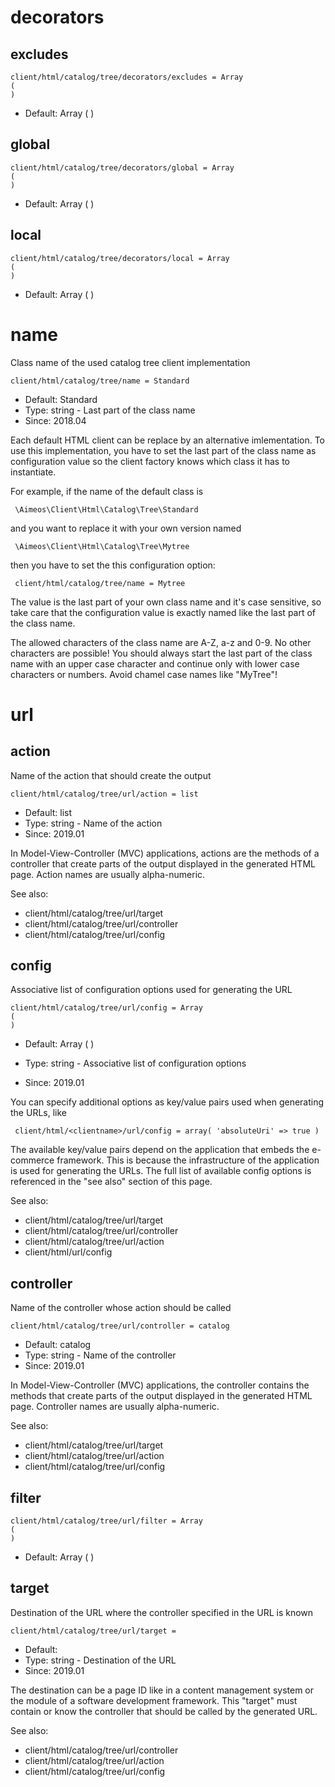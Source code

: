 
# decorators
## excludes

```
client/html/catalog/tree/decorators/excludes = Array
(
)
```

* Default: Array
(
)



## global

```
client/html/catalog/tree/decorators/global = Array
(
)
```

* Default: Array
(
)



## local

```
client/html/catalog/tree/decorators/local = Array
(
)
```

* Default: Array
(
)



# name

Class name of the used catalog tree client implementation

```
client/html/catalog/tree/name = Standard
```

* Default: Standard
* Type: string - Last part of the class name
* Since: 2018.04

Each default HTML client can be replace by an alternative imlementation.
To use this implementation, you have to set the last part of the class
name as configuration value so the client factory knows which class it
has to instantiate.

For example, if the name of the default class is

```
 \Aimeos\Client\Html\Catalog\Tree\Standard
```

and you want to replace it with your own version named

```
 \Aimeos\Client\Html\Catalog\Tree\Mytree
```

then you have to set the this configuration option:

```
 client/html/catalog/tree/name = Mytree
```

The value is the last part of your own class name and it's case sensitive,
so take care that the configuration value is exactly named like the last
part of the class name.

The allowed characters of the class name are A-Z, a-z and 0-9. No other
characters are possible! You should always start the last part of the class
name with an upper case character and continue only with lower case characters
or numbers. Avoid chamel case names like "MyTree"!


# url
## action

Name of the action that should create the output

```
client/html/catalog/tree/url/action = list
```

* Default: list
* Type: string - Name of the action
* Since: 2019.01

In Model-View-Controller (MVC) applications, actions are the methods of a
controller that create parts of the output displayed in the generated HTML page.
Action names are usually alpha-numeric.

See also:

* client/html/catalog/tree/url/target
* client/html/catalog/tree/url/controller
* client/html/catalog/tree/url/config

## config

Associative list of configuration options used for generating the URL

```
client/html/catalog/tree/url/config = Array
(
)
```

* Default: Array
(
)

* Type: string - Associative list of configuration options
* Since: 2019.01

You can specify additional options as key/value pairs used when generating
the URLs, like

```
 client/html/<clientname>/url/config = array( 'absoluteUri' => true )
```

The available key/value pairs depend on the application that embeds the e-commerce
framework. This is because the infrastructure of the application is used for
generating the URLs. The full list of available config options is referenced
in the "see also" section of this page.

See also:

* client/html/catalog/tree/url/target
* client/html/catalog/tree/url/controller
* client/html/catalog/tree/url/action
* client/html/url/config

## controller

Name of the controller whose action should be called

```
client/html/catalog/tree/url/controller = catalog
```

* Default: catalog
* Type: string - Name of the controller
* Since: 2019.01

In Model-View-Controller (MVC) applications, the controller contains the methods
that create parts of the output displayed in the generated HTML page. Controller
names are usually alpha-numeric.

See also:

* client/html/catalog/tree/url/target
* client/html/catalog/tree/url/action
* client/html/catalog/tree/url/config

## filter

```
client/html/catalog/tree/url/filter = Array
(
)
```

* Default: Array
(
)



## target

Destination of the URL where the controller specified in the URL is known

```
client/html/catalog/tree/url/target = 
```

* Default: 
* Type: string - Destination of the URL
* Since: 2019.01

The destination can be a page ID like in a content management system or the
module of a software development framework. This "target" must contain or know
the controller that should be called by the generated URL.

See also:

* client/html/catalog/tree/url/controller
* client/html/catalog/tree/url/action
* client/html/catalog/tree/url/config